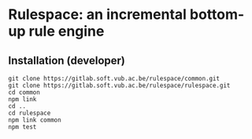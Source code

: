 Rulespace: an incremental bottom-up rule engine
===============================================


Installation (developer)
------------------------

```
git clone https://gitlab.soft.vub.ac.be/rulespace/common.git
git clone https://gitlab.soft.vub.ac.be/rulespace/rulespace.git
cd common
npm link
cd ..
cd rulespace
npm link common
npm test
```
